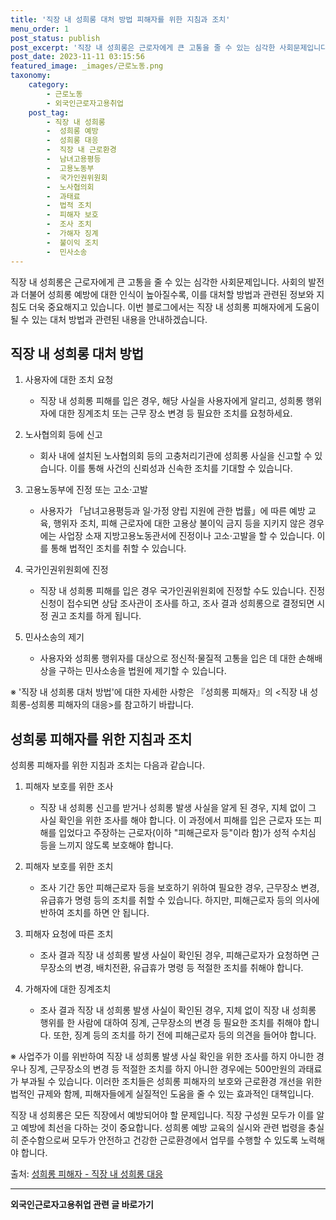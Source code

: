 ```yaml
---
title: '직장 내 성희롱 대처 방법 피해자를 위한 지침과 조치'
menu_order: 1
post_status: publish
post_excerpt: '직장 내 성희롱은 근로자에게 큰 고통을 줄 수 있는 심각한 사회문제입니다. 사회의 발전과 더불어 성희롱 예방에 대한 인식이 높아질수록, 이를 대처할 방법과 관련된 정보와 지침도 더욱 중요해지고 있습니다. 이번 블로그에서는 직장 내 성희롱 피해자에게 도움이 될 수 있는 대처 방법과 관련된 내용을 안내하겠습니다.'
post_date: 2023-11-11 03:15:56
featured_image: _images/근로노동.png
taxonomy:
    category:
        - 근로노동
        - 외국인근로자고용취업
    post_tag:
        - 직장 내 성희롱
        -  성희롱 예방
        -  성희롱 대응
        -  직장 내 근로환경
        -  남녀고용평등
        -  고용노동부
        -  국가인권위원회
        -  노사협의회
        -  과태료
        -  법적 조치
        -  피해자 보호
        -  조사 조치
        -  가해자 징계
        -  불이익 조치
        -  민사소송
---
```



직장 내 성희롱은 근로자에게 큰 고통을 줄 수 있는 심각한 사회문제입니다. 사회의 발전과 더불어 성희롱 예방에 대한 인식이 높아질수록, 이를 대처할 방법과 관련된 정보와 지침도 더욱 중요해지고 있습니다. 이번 블로그에서는 직장 내 성희롱 피해자에게 도움이 될 수 있는 대처 방법과 관련된 내용을 안내하겠습니다.

## 직장 내 성희롱 대처 방법

1. 사용자에 대한 조치 요청
   - 직장 내 성희롱 피해를 입은 경우, 해당 사실을 사용자에게 알리고, 성희롱 행위자에 대한 징계조치 또는 근무 장소 변경 등 필요한 조치를 요청하세요.
  
2. 노사협의회 등에 신고
   - 회사 내에 설치된 노사협의회 등의 고충처리기관에 성희롱 사실을 신고할 수 있습니다. 이를 통해 사건의 신뢰성과 신속한 조치를 기대할 수 있습니다.
  
3. 고용노동부에 진정 또는 고소·고발
   - 사용자가 「남녀고용평등과 일·가정 양립 지원에 관한 법률」에 따른 예방 교육, 행위자 조치, 피해 근로자에 대한 고용상 불이익 금지 등을 지키지 않은 경우에는 사업장 소재 지방고용노동관서에 진정이나 고소·고발을 할 수 있습니다. 이를 통해 법적인 조치를 취할 수 있습니다.

4. 국가인권위원회에 진정
   - 직장 내 성희롱 피해를 입은 경우 국가인권위원회에 진정할 수도 있습니다. 진정 신청이 접수되면 상담 조사관이 조사를 하고, 조사 결과 성희롱으로 결정되면 시정 권고 조치를 하게 됩니다.

5. 민사소송의 제기
   - 사용자와 성희롱 행위자를 대상으로 정신적·물질적 고통을 입은 데 대한 손해배상을 구하는 민사소송을 법원에 제기할 수 있습니다.

※ '직장 내 성희롱 대처 방법'에 대한 자세한 사항은 『성희롱 피해자』의 <직장 내 성희롱-성희롱 피해자의 대응>를 참고하기 바랍니다.

## 성희롱 피해자를 위한 지침과 조치

성희롱 피해자를 위한 지침과 조치는 다음과 같습니다.

1. 피해자 보호를 위한 조사
   - 직장 내 성희롱 신고를 받거나 성희롱 발생 사실을 알게 된 경우, 지체 없이 그 사실 확인을 위한 조사를 해야 합니다. 이 과정에서 피해를 입은 근로자 또는 피해를 입었다고 주장하는 근로자(이하 "피해근로자 등"이라 함)가 성적 수치심 등을 느끼지 않도록 보호해야 합니다.

2. 피해자 보호를 위한 조치
   - 조사 기간 동안 피해근로자 등을 보호하기 위하여 필요한 경우, 근무장소 변경, 유급휴가 명령 등의 조치를 취할 수 있습니다. 하지만, 피해근로자 등의 의사에 반하여 조치를 하면 안 됩니다.

3. 피해자 요청에 따른 조치
   - 조사 결과 직장 내 성희롱 발생 사실이 확인된 경우, 피해근로자가 요청하면 근무장소의 변경, 배치전환, 유급휴가 명령 등 적절한 조치를 취해야 합니다.

4. 가해자에 대한 징계조치
   - 조사 결과 직장 내 성희롱 발생 사실이 확인된 경우, 지체 없이 직장 내 성희롱 행위를 한 사람에 대하여 징계, 근무장소의 변경 등 필요한 조치를 취해야 합니다. 또한, 징계 등의 조치를 하기 전에 피해근로자 등의 의견을 들어야 합니다.

※ 사업주가 이를 위반하여 직장 내 성희롱 발생 사실 확인을 위한 조사를 하지 아니한 경우나 징계, 근무장소의 변경 등 적절한 조치를 하지 아니한 경우에는 500만원의 과태료가 부과될 수 있습니다. 이러한 조치들은 성희롱 피해자의 보호와 근로환경 개선을 위한 법적인 규제와 함께, 피해자들에게 실질적인 도움을 줄 수 있는 효과적인 대책입니다.

직장 내 성희롱은 모든 직장에서 예방되어야 할 문제입니다. 직장 구성원 모두가 이를 알고 예방에 최선을 다하는 것이 중요합니다. 성희롱 예방 교육의 실시와 관련 법령을 충실히 준수함으로써 모두가 안전하고 건강한 근로환경에서 업무를 수행할 수 있도록 노력해야 합니다.

출처: [성희롱 피해자 - 직장 내 성희롱 대응]( )
<!-- wp:separator -->
<hr class="wp-block-separator has-alpha-channel-opacity"/>
<!-- /wp:separator -->

<!-- wp:group {"backgroundColor":"base","layout":{"type":"constrained"}} -->
<div class="wp-block-group has-base-background-color has-background"><!-- wp:paragraph {"align":"center","fontSize":"medium"} -->
<p class="has-text-align-center has-large-font-size"><strong>외국인근로자고용취업 관련 글 바로가기</strong></p>
<!-- /wp:paragraph -->


<!-- wp:latest-posts
{"categories":[{"id":10884,"count":19,"description":"","link":"https://uknowlaw.com/category/%ec%99%b8%ea%b5%ad%ec%9d%b8%ea%b7%bc%eb%a1%9c%ec%9e%90%ea%b3%a0%ec%9a%a9%ec%b7%a8%ec%97%85/","name":"외국인근로자고용취업","slug":"외국인근로자고용취업","taxonomy":"category","parent":0,"meta":[],"_links":{"self":[{"href":"https://uknowlaw.com/wp-json/wp/v2/categories/10884"}],"collection":[{"href":"https://uknowlaw.com/wp-json/wp/v2/categories"}],"about":[{"href":"https://uknowlaw.com/wp-json/wp/v2/taxonomies/category"}],"wp:post_type":[{"href":"https://uknowlaw.com/wp-json/wp/v2/posts?categories=10884"}],"curies":[{"name":"wp","href":"https://api.w.org/{rel}","templated":true}]}}],"postsToShow":100,"excerptLength":28,"postLayout":"grid","columns":2,"featuredImageAlign":"left","featuredImageSizeSlug":"large","fontSize":18px} /--></div>
<!-- /wp:group -->
